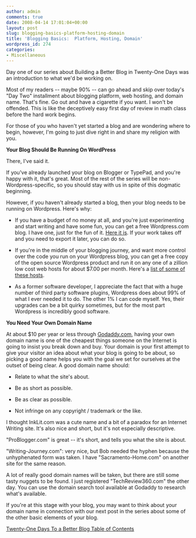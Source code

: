 ```yaml
---
author: admin
comments: true
date: 2008-04-14 17:01:04+00:00
layout: post
slug: blogging-basics-platform-hosting-domain
title: 'Blogging Basics:  Platform, Hosting, Domain'
wordpress_id: 274
categories:
- Miscellaneous
---
```


Day one of our series about Building a Better Blog in Twenty-One Days was an introduction to what we'd be working on.

Most of my readers -- maybe 90% -- can go ahead and skip over today's "Day Two" installment about blogging platform, web hosting, and domain name.  That's fine.  Go out and have a cigarette if you want.  I won't be offended.  This is like the deceptively easy first day of review in math class before the hard work begins.

For those of you who haven't yet started a blog and are wondering where to begin, however, I'm going to just dive right in and share my religion with you.

**Your Blog Should Be Running On WordPress**

There, I've said it.

If you've already launched your blog on Blogger or TypePad, and you're happy with it, that's great.  Most of the rest of the series will be non-Wordpress-specific, so you should stay with us in spite of this dogmatic beginning.

However, if you haven't already started a blog, then your blog needs to be running on Wordpress.  Here's why:



	
  * If you have a budget of no money at all, and you're just experimenting and start writing and have some fun, you can get a free Wordpress.com blog.  I have one, just for the fun of it.  [Here it is](http://wordpress.com/features/).  If your work takes off and you need to export it later, you can do so.

	
  * If you're in the middle of your blogging journey, and want more control over the code you run on your Wordpress blog, you can get a free copy of the open source Wordpress product and run it on any one of a zillion low cost web hosts for about $7.00 per month.  Here's a [list of some of these hosts](http://wordpress.org/hosting/).

	
  * As a former software developer, I appreciate the fact that with a huge number of third party software plugins, Wordpress does about 99% of what I ever needed it to do.  The other 1% I can code myself.  Yes, their upgrades can be a bit quirky sometimes, but for the most part Wordpress is incredibly good software.


**You Need Your Own Domain Name**

At about $10 per year or less through [Godaddy.com](http://www.godaddy.com), having your own domain name is one of the cheapest things someone on the Internet is going to insist you break down and buy.  Your domain is your first attempt to give your visitor an idea about what your blog is going to be about, so picking a good name helps you with the goal we set for ourselves at the outset of being clear.  A good domain name should:



	
  * Relate to what the site's about.

	
  * Be as short as possible.

	
  * Be as clear as possible.

	
  * Not infringe on any copyright / trademark or the like.


I thought InkLit.com was a cute name and a bit of a paradox for an Internet Writing site.  It's also nice and short, but it's not especially descriptive.

"ProBlogger.com" is great -- it's short, and tells you what the site is about.

"Writing-Journey.com":  very nice, but Bob needed the hyphen because the unhyphenated form was taken.  I have "Sacramento-Home.com" on another site for the same reason.

A lot of really good domain names will be taken, but there are still some tasty nuggets to be found.  I just registered "TechReview360.com" the other day.  You can use the domain search tool available at Godaddy to research what's available.

If you're at this stage with your blog, you may want to think about your domain name in connection with our next post in the series about some of the other basic elements of your blog.

[Twenty-One Days To a Better Blog Table of Contents](http://www.inklit.com/series/21DaysTableOfContent.php)
